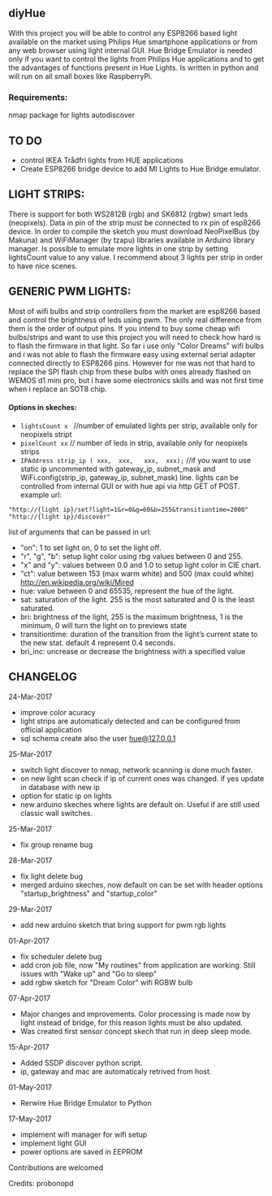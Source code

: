 ## diyHue
With this project you will be able to control any ESP8266 based light available on the market using Philips Hue smartphone applications or from any web browser using light internal GUI. Hue Bridge Emulator is needed only if you want to control the lights from Philips Hue applications and to get the advantages of functions present in Hue Lights. Is written in python and will run on all small boxes like RaspberryPi.

### Requirements:
nmap package for lights autodiscover

## TO DO
 - control IKEA Trådfri lights from HUE applications
 - Create ESP8266 bridge device to add MI Lights to Hue Bridge emulator.

## LIGHT STRIPS:
There is support for both WS2812B (rgb) and SK6812 (rgbw) smart leds (neopixels). Data in pin of the strip must be connected to rx pin of esp8266 device. In order to compile the sketch you must download NeoPixelBus (by Makuna) and WiFiManager (by tzapu) libraries available in Arduino library manager. Is possible to emulate more lights in one strip by setting lightsCount value to any value. I recommend about 3 lights per strip in order to have nice scenes.


## GENERIC PWM LIGHTS:

Most of wifi bulbs and strip controllers from the market are esp8266 based and control the brightness of leds using pwm. The only real difference from them is the order of output pins. If you intend to buy some cheap wifi bulbs/strips and want to use this project you will need to check how hard is to flash the firmware in that light. So far i use only "Color Dreams" wifi bulbs and i was not able to flash the firmware easy using external serial adapter connected directly to ESP8266 pins. However for me was not that hard to replace the SPI flash chip from these bulbs with ones already flashed on WEMOS d1 mini pro, but i have some electronics skills and was not first time when i replace an SOT8 chip.

#### Options in skeches:
 - ```lightsCount x ``` //number of emulated lights per strip, available only for neopixels stript
 - ```pixelCount xx``` // number of leds in strip, available only for neopixels strips
 - ```IPAddress strip_ip ( xxx,  xxx,   xxx,  xxx);``` //if you want to use static ip uncommented with gateway_ip, subnet_mask and WiFi.config(strip_ip, gateway_ip, subnet_mask) line.
lights can be controlled from internal GUI or with hue api via http GET of POST. example url:  
```
"http://{light ip}/set?light=1&r=0&g=60&b=255&transitiontime=2000"
"http://{light ip}/discover"
```
list of arguments that can be passed in url:
  - "on": 1 to set light on, 0 to set the light off.
  - "r", "g", "b": setup light color using rbg values between 0 and 255.
  - "x" and "y": values between 0.0 and 1.0 to setup light color in CIE chart.
  - "ct": value between 153 (max warm white) and 500 (max could white) http://en.wikipedia.org/wiki/Mired
  - hue: value between 0 and 65535, represent the hue of the light.
  - sat: saturation of the light. 255 is the most saturated and 0 is the least saturated.
  - bri: brightness of the light, 255 is the maximum brightness, 1 is the minimum, 0 will turn the light on to previews state
  - transitiontime: duration of the transition from the light’s current state to the new stat. default 4 represent 0.4 seconds.
  - bri_inc: uncrease or decrease the brightness with a specified value
## CHANGELOG

24-Mar-2017  
 - improve color acuracy  
 - light strips are automaticaly detected and can be configured from official application  
 - sql schema create also the user hue@127.0.0.1

25-Mar-2017
 - switch light discover to nmap, network scanning is done much faster.
 - on new light scan check if ip of current ones was changed. if yes update in database with new ip
 - option for static ip on lights
 - new arduino skeches where lights are default on. Useful if are still used classic wall switches.

25-Mar-2017  
 - fix group rename bug

28-Mar-2017  
 - fix light delete bug  
 - merged arduino skeches, now default on can be set with header options "startup_brightness" and "startup_color"

29-Mar-2017  
 - add new arduino sketch that bring support for pwm rgb lights

01-Apr-2017  
 - fix scheduler delete bug
 - add cron job file, now "My routines" from application are working. Still issues with "Wake up" and "Go to sleep"
 - add rgbw sketch for "Dream Color" wifi RGBW bulb

07-Apr-2017
 - Major changes and improvements. Color processing is made now by light instead of bridge, for this reason lights must be also updated.
 - Was created first sensor concept skech that run in deep sleep mode.

15-Apr-2017
 - Added SSDP discover python script.
 - ip, gateway and mac are automaticaly retrived from host.

01-May-2017
 - Rerwire Hue Bridge Emulator to Python

17-May-2017
 - implement wifi manager for wifi setup
 - implement light GUI
 - power options are saved in EEPROM

Contributions are welcomed  

Credits: probonopd
